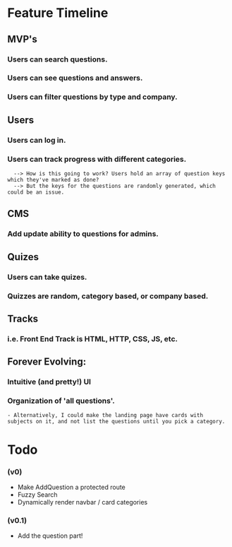 # Feature Timeline

## MVP's
  ### Users can search questions.
  ### Users can see questions and answers.
  ### Users can filter questions by type and company.

## Users
  ### Users can log in.
  ### Users can track progress with different categories.
      --> How is this going to work? Users hold an array of question keys which they've marked as done?
      --> But the keys for the questions are randomly generated, which could be an issue.

## CMS
  ### Add update ability to questions for admins.
  
## Quizes
  ### Users can take quizes. 
  ### Quizzes are random, category based, or company based. 

## Tracks
  ### i.e. Front End Track is HTML, HTTP, CSS, JS, etc. 

## Forever Evolving:
  ### Intuitive (and pretty!) UI 
  ### Organization of 'all questions'.
    - Alternatively, I could make the landing page have cards with subjects on it, and not list the questions until you pick a category.

  # Todo
  ### (v0)
  - Make AddQuestion a protected route
  - Fuzzy Search
  - Dynamically render navbar / card categories

### (v0.1)
  - Add the question part!
